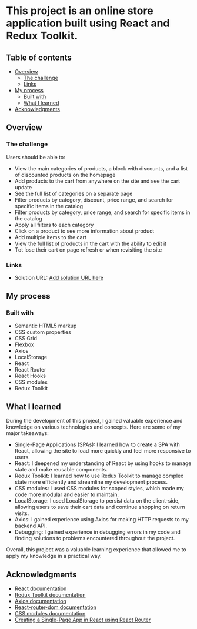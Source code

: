 # This project is an online store application built using React and Redux Toolkit.

## Table of contents

- [Overview](#overview)
  - [The challenge](#the-challenge)
  - [Links](#links)
- [My process](#my-process)
  - [Built with](#built-with)
  - [What I learned](#what-i-learned)
- [Acknowledgments](#acknowledgments)

## Overview

### The challenge

Users should be able to:

- View the main categories of products, a block with discounts, and a list of discounted products on the homepage
- Add products to the cart from anywhere on the site and see the cart update
- See the full list of categories on a separate page
- Filter products by category, discount, price range, and search for specific items in the catalog
- Filter products by category, price range, and search for specific items in the catalog
- Apply all filters to each category
- Click on a product to see more information about product
- Add multiple items to the cart
- View the full list of products in the cart with the ability to edit it
- Тot lose their cart on page refresh or when revisiting the site

### Links

- Solution URL: [Add solution URL here](https://redmaxmay.github.io/greenshop/)


## My process

### Built with

- Semantic HTML5 markup
- CSS custom properties
- CSS Grid
- Flexbox
- Axios
- LocalStorage 
- React
- React Router
- React Hooks 
- CSS modules
- Redux Toolkit


## What I learned

During the development of this project, I gained valuable experience and knowledge on various technologies and concepts. Here are some of my major takeaways:

- Single-Page Applications (SPAs): I learned how to create a SPA with React, allowing the site to load more quickly and feel more responsive to users.
- React: I deepened my understanding of React by using hooks to manage state and make reusable components.
- Redux Toolkit: I learned how to use Redux Toolkit to manage complex state more efficiently and streamline my development process.
- CSS modules: I used CSS modules for scoped styles, which made my code more modular and easier to maintain.
- LocalStorage: I used LocalStorage to persist data on the client-side, allowing users to save their cart data and continue shopping on return visits.
- Axios: I gained experience using Axios for making HTTP requests to my backend API.
- Debugging: I gained experience in debugging errors in my code and finding solutions to problems encountered throughout the project.

Overall, this project was a valuable learning experience that allowed me to apply my knowledge in a practical way.


## Acknowledgments

- [React documentation](https://reactjs.org/docs/getting-started.html)
- [Redux Toolkit documentation](https://redux-toolkit.js.org/)
- [Axios documentation](https://github.com/axios/axios)
- [React-router-dom documentation](https://reactrouter.com/web/guides/quick-start)
- [CSS modules documentation](https://github.com/css-modules/css-modules)
- [Creating a Single-Page App in React using React Router](https://www.taniarascia.com/single-page-app-without-a-framework/)

